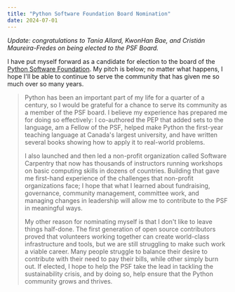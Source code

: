 ```yaml
---
title: "Python Software Foundation Board Nomination"
date: 2024-07-01
---
```


*Update: congratulations to Tania Allard, KwonHan Bae, and Cristián Maureira-Fredes on being elected to the PSF Board.*

I have put myself forward as a candidate for election to the board of
the [Python Software Foundation](https://www.python.org/psf-landing/).
My pitch is below;
no matter what happens,
I hope I'll be able to continue to serve the community that has given me so much over so many years.

> Python has been an important part of my life for a quarter of a century,
> so I would be grateful for a chance to serve its community as a member of the PSF board.
> I believe my experience has prepared me for doing so effectively:
> I co-authored the PEP that added sets to the language,
> am a Fellow of the PSF,
> helped make Python the first-year teaching language at Canada's largest university,
> and have written several books showing how to apply it to real-world problems.
>
> I also launched and then led a non-profit organization called Software Carpentry
> that now has thousands of instructors running workshops on basic computing skills in dozens of countries.
> Building that gave me first-hand experience of the challenges that non-profit organizations face;
> I hope that what I learned about fundraising, governance, community management, committee work,
> and managing changes in leadership
> will allow me to contribute to the PSF in meaningful ways.
>
> My other reason for nominating myself is that I don't like to leave things half-done.
> The first generation of open source contributors proved that
> volunteers working together can create world-class infrastructure and tools,
> but we are still struggling to make such work a viable career.
> Many people struggle to balance their desire to contribute with their need to pay their bills,
> while other simply burn out.
> If elected,
> I hope to help the PSF take the lead in tackling the sustainability crisis,
> and by doing so,
> help ensure that the Python community grows and thrives. 
